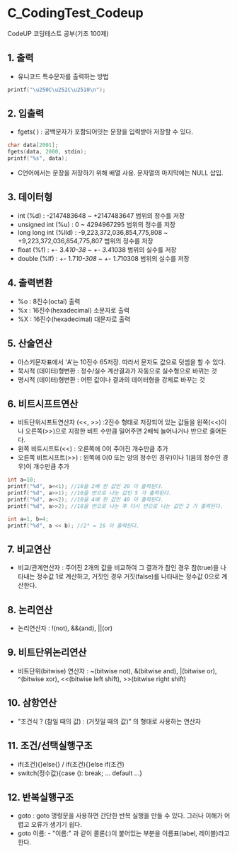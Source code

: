 # C_CodingTest_Codeup
CodeUP 코딩테스트 공부(기초 100제)

## 1. 출력
- 유니코드 특수문자를 출력하는 방법
```c
printf("\u250C\u252C\u2510\n");
```
## 2. 입출력
- fgets( ) : 공백문자가 포함되어잇는 문장을 입력받아 저장할 수 있다.
```c
char data[2001];
fgets(data, 2000, stdin);
printf("%s", data);
```
- C언어에서는 문장을 저장하기 위해 배열 사용. 문자열의 마지막에는 NULL 삽입.
	
## 3. 데이터형
- int (%d) : -2147483648 ~ +2147483647 범위의 정수를 저장
- unsigned int (%u) : 0 ~ 4294967295 범위의 정수를 저장
- long long int (%lld) : -9,223,372,036,854,775,808 ~ +9,223,372,036,854,775,807 범위의 정수를 저장
- float (%f) : +- 3.4*10-38 ~ +- 3.4*1038 범위의 실수를 저장
- double (%lf) : +- 1.7*10-308 ~ +- 1.7*10308 범위의 실수를 저장

## 4. 출력변환
- %o : 8진수(octal) 출력
- %x : 16진수(hexadecimal) 소문자로 출력
- %X : 16진수(hexadecimal) 대문자로 출력

## 5. 산술연산
- 아스키문자표에서 'A'는 10진수 65저장. 따라서 문자도 값으로 덧셈을 할 수 있다.
- 묵시적 (데이터)형변환 : 정수/실수 계산결과가 자동으로 실수형으로 바뀌는 것
- 명시적 (데이터)형변환 : 어떤 값이나 결과의 데이터형을 강제로 바꾸는 것

## 6. 비트시프트연산
- 비트단위시프트연산자 (<<, >>) :2진수 형태로 저장되어 있는 값들을 왼쪽(<<)이나 오른쪽(>>)으로 지정한 비트 수만큼 밀어주면 2배씩 늘어나거나 반으로 줄어든다.
- 왼쪽 비트시프트(<<) : 오른쪽에 0이 주어진 개수만큼 추가
- 오른쪽 비트시프트(>>) : 왼쪽에 0(0 또는 양의 정수인 경우)이나 1(음의 정수인 경우)이 개수만큼 추가
```c
int a=10;
printf("%d", a<<1); //10을 2배 한 값인 20 이 출력된다.
printf("%d", a>>1); //10을 반으로 나눈 값인 5 가 출력된다.
printf("%d", a<<2); //10을 4배 한 값인 40 이 출력된다.
printf("%d", a>>2); //10을 반으로 나눈 후 다시 반으로 나눈 값인 2 가 출력된다.
```
```c
int a=1, b=4;
printf("%d", a << b); //2⁴ = 16 이 출력된다.
```

## 7. 비교연산
- 비교/관계연산자 : 주어진 2개의 값을 비교하여 그 결과가 참인 경우 참(true)을 나타내는 정수값 1로 계산하고, 거짓인 경우 거짓(false)를 나타내는 정수값 0으로 계산한다.

## 8. 논리연산
- 논리연산자 : !(not), &&(and), ||(or)

## 9. 비트단위논리연산
- 비트단위(bitwise) 연산자 : ~(bitwise not), &(bitwise and), |(bitwise or), ^(bitwise xor), <<(bitwise left shift), >>(bitwise right shift)

## 10. 삼항연산
- "조건식 ? (참일 때의 값) : (거짓일 때의 값)” 의 형태로 사용하는 연산자

## 11. 조건/선택실행구조
- if(조건){}else{} / if(조건){}else if(조건)
- switch(정수값){case (): break; ... default ...}

## 12. 반복실행구조
- goto : goto 명령문을 사용하면 간단한 반복 실행을 만들 수 있다. 그러나 이해가 어렵고 오류가 생기기 쉽다.
- goto 이름: - "이름:" 과 같이 콜론(:)이 붙어있는 부분을 이름표(label, 레이블)라고 한다.

